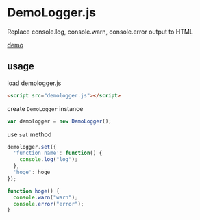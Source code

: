 # DemoLogger.js
Replace console.log, console.warn, console.error output to HTML

[demo](https://nakajmg.github.io/DemoLogger.js/dist/)

## usage

load demologger.js

```html
<script src="demologger.js"></script>
```
create `DemoLogger` instance

```js
var demologger = new DemoLogger();
```

use `set` method

```js
demologger.set({
  'function name': function() {
    console.log("log");
  },
  'hoge': hoge
});

function hoge() {
  console.warn("warn");
  console.error("error");
}
```
